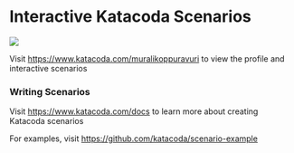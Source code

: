 # Interactive Katacoda Scenarios

[![](http://shields.katacoda.com/katacoda/muralikoppuravuri/count.svg)](https://www.katacoda.com/muralikoppuravuri "Get your profile on Katacoda.com")

Visit https://www.katacoda.com/muralikoppuravuri to view the profile and interactive scenarios

### Writing Scenarios
Visit https://www.katacoda.com/docs to learn more about creating Katacoda scenarios

For examples, visit https://github.com/katacoda/scenario-example
